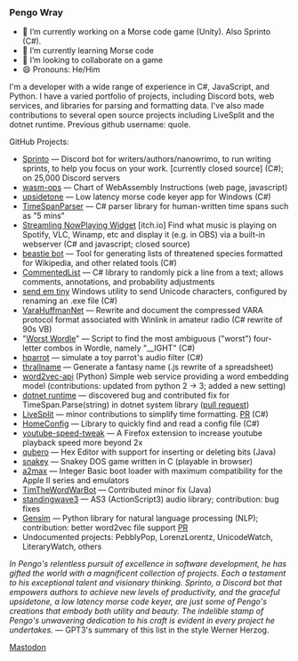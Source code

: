 ### Pengo Wray

- 🔭 I’m currently working on a Morse code game (Unity). Also Sprinto (C#).
- 🌱 I’m currently learning Morse code
- 👯 I’m looking to collaborate on a game
- 😄 Pronouns: He/Him

I'm a developer with a wide range of experience in C#, JavaScript, and Python. I have a varied portfolio of projects, including Discord bots, web services, and libraries for parsing and formatting data. I've also made contributions to several open source projects including LiveSplit and the dotnet runtime. Previous github username: quole.

GitHub Projects: 

- [Sprinto](https://github.com/pengowray/sprinto/wiki) — Discord bot for writers/authors/nanowrimo, to run writing sprints, to help you focus on your work. [currently closed source] (C#); on 25,000 Discord servers
- [wasm-ops](https://pengowray.github.io/wasm-ops/) — Chart of WebAssembly Instructions (web page, javascript)
- [upsidetone](https://github.com/pengowray/upsidetone) — Low latency morse code keyer app for Windows (C#)
- [TimeSpanParser](https://github.com/pengowray/TimeSpanParser) — C# parser library for human-written time spans such as "5 mins"
- [Streamling NowPlaying Widget](https://pengowray.itch.io/streamling) [itch.io] Find what music is playing on Spotify, VLC, Winamp, etc and display it (e.g. in OBS) via a built-in webserver (C# and javascript; closed source)
- [beastie bot](https://github.com/pengowray/beastiebot) — Tool for generating lists of threatened species formatted for Wikipedia, and other related tools (C#)
- [CommentedList](https://github.com/pengowray/CommentedList) — C# library to randomly pick a line from a text; allows comments, annotations, and probability adjustments
- [send em tiny](https://github.com/pengowray/sendemtiny) Windows utility to send Unicode characters, configured by renaming an .exe file (C#) 
- [VaraHuffmanNet](https://github.com/pengowray/VaraHuffmanNet) — Rewrite and document the compressed VARA protocol format associated with Winlink in amateur radio (C# rewrite of 90s VB)
- "[Worst Wordle](https://github.com/pengowray/WorstWordle)" — Script to find the most ambiguous ("worst") four-letter combos in Wordle, namely "__IGHT" (C#)
- [hparrot](https://github.com/pengowray/hparrot) — simulate a toy parrot's audio filter (C#)
- [thrallname](https://github.com/pengowray/thrallname) — Generate a fantasy name (.js rewrite of a spreadsheet)
- [word2vec-api](https://github.com/pengowray/word2vec-api) (Python) Simple web service providing a word embedding model (contributions: updated from python 2 → 3; added a new setting)
- [dotnet runtime](https://github.com/dotnet/runtime) — discovered bug and contributed fix for TimeSpan.Parse(string) in dotnet system library ([pull request](https://github.com/dotnet/coreclr/pull/21077))
- [LiveSplit](https://github.com/LiveSplit/LiveSplit) — minor contributions to simplify time formatting. [PR](https://github.com/LiveSplit/LiveSplit/pull/1457) (C#)
- [HomeConfig](https://github.com/pengowray/homeconfig) — Library to quickly find and read a config file (C#)
- [youtube-speed-tweak](https://github.com/pengowray/youtube-speed-tweak) — A Firefox extension to increase youtube playback speed more beyond 2x
- [qubero](https://github.com/pengowray/qubero) — Hex Editor with support for inserting or deleting bits (Java)
- [snakey](https://pengowray.github.io/snakey/js-dos/) — Snakey DOS game written in C (playable in browser)
- [a2max](https://github.com/pengowray/a2max) — Integer Basic boot loader with maximum compatibility for the Apple II series and emulators
- [TimTheWordWarBot](https://github.com/pengowray/TimTheWordWarBot) — Contributed minor fix (Java)
- [standingwave3](https://github.com/pengowray/standingwave3) — AS3 (ActionScript3) audio library; contribution: bug fixes
- [Gensim](https://github.com/RaRe-Technologies/gensim) — Python library for natural language processing (NLP); contribution: better word2vec file support [PR](https://github.com/RaRe-Technologies/gensim/pull/1318)
- Undocumented projects: PebblyPop, LorenzLorentz, UnicodeWatch, LiteraryWatch, others

_In Pengo's relentless pursuit of excellence in software development, he has gifted the world with a magnificent collection of projects. Each a testament to his exceptional talent and visionary thinking. Sprinto, a Discord bot that empowers authors to achieve new levels of productivity, and the graceful upsidetone, a low latency morse code keyer, are just some of Pengo's creations that embody both utility and beauty. The indelible stamp of Pengo's unwavering dedication to his craft is evident in every project he undertakes._ — GPT3's summary of this list in the style Werner Herzog.

<!--
- 💬 Ask me about threatened species
- 🤔 I’m looking for help with ...
- 📫 How to reach me: ...
- ⚡ Fun fact: ...
-->

<a rel="me" href="https://mastodon.gamedev.place/@pengowray">Mastodon</a>
